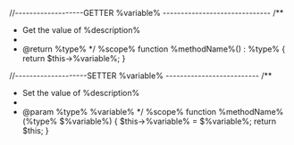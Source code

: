 //-------------------GETTER %variable% ------------------------------
/**
 * Get the value of %description%
 *
 * @return %type%
 */
%scope% function %methodName%() : %type% {
return $this->%variable%;
}



//--------------------SETTER %variable% --------------------------
/**
 * Set the value of %description%
 *
 * @param %type% %variable%
 */
%scope% function %methodName%(%type% $%variable%) {
$this->%variable% = $%variable%;
return $this;
}
